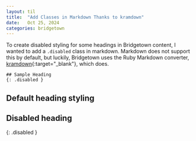 ```yaml
---
layout: til
title:  "Add Classes in Markdown Thanks to kramdown"
date:   Oct 25, 2024
categories: bridgetown
---
```


To create disabled styling for some headings in Bridgetown content, I wanted to add a `.disabled` class in markdown. Markdown does not support this by default, but luckily, Bridgetown uses the Ruby Markdown converter, [kramdown](https://kramdown.gettalong.org/quickref.html#block-attributes]){:target="_blank"}, which does. 

```
## Sample Heading
{: .disabled }
```

## Default heading styling

## Disabled heading
{: .disabled }
